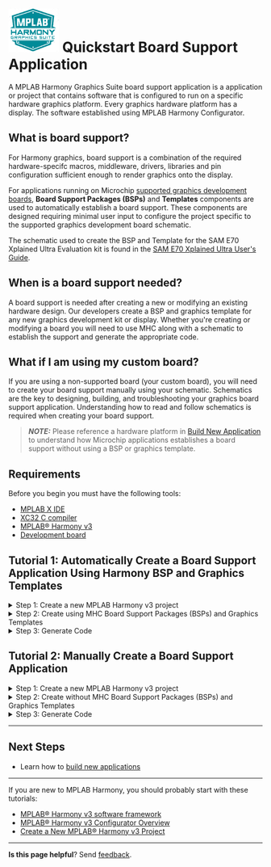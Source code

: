 # ![Microchip Technology](images/mhgs.png) **Quickstart Board Support Application**

A MPLAB Harmony Graphics Suite board support application is a application or project that contains software that is configured to run on a specific hardware graphics platform. Every graphics hardware platform has a display. The software established using MPLAB Harmony Configurator.

## What is board support?

For Harmony graphics, board support is a combination of the required hardware-specifc macros, middleware, drivers, libraries and pin configuration sufficient enough to render graphics onto the display.

For applications running on Microchip [supported graphics development boards](https://github.com/Microchip-MPLAB-Harmony/gfx/wiki/Supported-Development-Boards), **Board Support Packages (BSPs)** and **Templates** components are used to automatically establish a board support. These components are designed requiring minimal user input to configure the project specific to the supported graphics development board schematic.

The schematic used to create the BSP and Template for the SAM E70 Xplained Ultra Evaluation kit is found in the [SAM E70 Xplained Ultra User's Guide](http://ww1.microchip.com/downloads/en/DeviceDoc/SAME70_Xplained_Ultra_Evaluation_User's%20Guide_DS70005389B.pdf).

## When is a board support needed?

A board support is needed after creating a new or modifying an existing hardware design. Our developers create a BSP and graphics template for any new graphics development kit or display. Whether you're creating or modifying a board you will need to use MHC along with a schematic to establish the support and generate the appropriate code.

## What if I am using my custom board?

If you are using a non-supported board (your custom board), you will need to create your board support manually using your schematic. Schematics are the key to designing, building, and troubleshooting your graphics board support application. Understanding how to read and follow schematics is required when creating your board support.

> **_NOTE:_** Please reference a hardware platform in [Build New Application](https://github.com/Microchip-MPLAB-Harmony/gfx/wiki/Build-a-New-Application) to understand how Microchip applications establishes a board support without using a BSP or graphics template.
 
## Requirements

Before you begin you must have the following tools:

* [MPLAB X IDE](https://microchipdeveloper.com/mplabx:installation)
* [XC32 C compiler](https://microchipdeveloper.com/xc32:installation)
* [MPLAB® Harmony v3](https://microchipdeveloper.com/harmony3:mhc-overview)
* [Development board](https://github.com/Microchip-MPLAB-Harmony/gfx/wiki/Supported-Development-Boards)

## Tutorial 1: Automatically Create a Board Support Application Using Harmony BSP and Graphics Templates

<details><summary>Step 1: Create a new MPLAB Harmony v3 project
</summary>
<p>

1. Select **File > New Project** from the main IDE menu.

2. In the **Categories** pane of the **New Project** dialog, select **Microchip Embedded**. In the **Projects** pane, select **32-bit MPLAB Harmony 3 Project**, then click **Next**.

![Microchip Technology](images/project_creation_setup.png)

> **_NOTE:_** If **32-Bit MPLAB Harmony 3 Project** selection is not displayed, [Download MPLAB Harmony Framework](https://microchipdeveloper.com/harmony3:mhc-overview#download).

3. In the **Framework Path** edit box, browse to the folder you downloaded the framework to. If you haven't done this, or want to download it to a different folder, click the **Launch Framework Downloader** button, then click **Next**.

> **_NOTE:_**  For more information on the framework downloader, see the, [Download MPLAB Harmony Framework](https://microchipdeveloper.com/harmony3:mhc-overview#download) section of the "MPLAB® Harmony Configurator Overview" page.

![Microchip Technology](images/project_path_setup.png)

4. In the **Project Settings** window, apply the following settings:

    * **Location**: Indicates the path to the root folder of the new project. All project files will be placed inside this folder. The project location can be any valid path, for example: C:\microchip\harmony\v3.
    * **Folder**: Indicates the name of the MPLABX .X folder. Enter “**same70**” to create a **same70.X** folder.
    * **Name**: Enter the project’s logical name as “**my_board**”. This is the name that will be shown from within the MPLAB X IDE.
    * Click **Next** to proceed to Configuration Settings.

> **_NOTE:_** **Folder** must be a valid directory name for your operating system. The **Path** box is read-only. It will update as you make changes to the other entries.

![Microchip Technology](images/sam70_newprj3.png)

5. Follow the steps below to set the project’s Configuration Settings.

    * **Name**: Enter the configuration name as “same70”.
    * **Target Device**: Select “**ATSAME70Q21B**” as the target device.
    * Click **Finish** to launch the MHC.

> **_NOTE:_** You can select the Device Family or enter a partial device name to filter the list in Target Device in order to make it easier to locate the desired device.

![Microchip Technology](images/sam70_newprj4.png)

> **_NOTE:_** The **New Project Wizard** opens a Configuration Database Setup window to allow you to review the packages that will be used by the current project.

6. While the MHC tool launches, it will ask for the packages to be loaded. In the **Load** checkboxes list, select the **gfx**, **core**, and **bsp** packages and unselect all other packages.

![Microchip Technology](images/same70_launch_step.png)

Click **Launch** to launch the MHC Configurator tool with the selected packages.

* **Launching MPLAB Harmony Configurator**. The following message will be displayed while the project is loaded into MPLAB X.

![Microchip Technology](images/cnga_launching_configurator.PNG)

7. The MHC plugin’s main window for the project will be displayed. This is the initial project graph.

![Microchip Technology](images/same70_initial_project_view.png)

8. Before proceeding, set up the compiler toolchain. Click on the **Projects** tab on the top left pane. Right click on the project name **my_board** and go to **Properties**.

![Microchip Technology](images/project_view.png)

Make sure that XC32 (v2.20) is selected as the Compiler Toolchain for XC32. Click on **Apply** and then click on **OK**.

![Microchip Technology](images/same70_xc32_setup.png)

## Step 2: Verify Clock Settings

1. Launch **Clock Diagram** by going to **MHC** tab in MPLABX IDE and then select **Tools > Clock Configuration**.

![Microchip Technology](images/clock_configuration_open.png)

A new tab, **Clock Diagram**, is opened in the project’s main window.

2. Click on the **Clock Diagram** tab, scroll to the right and verify that the **Processor Clock (HCLK)** and **Master Clock (MCK)** is set to 300 MHz and 150 MHz, respectively.

![Microchip Technology](images/same70_clock_configuration_setup.png)

</p>
</details>

<details><summary>Step 2: Create using MHC Board Support Packages (BSPs) and Graphics Templates</summary>
<p>

### Automatic PIN configuration

A Board Support Package Component automatically adds to the Pin Settings table:

|Pin|Name|Function| Direction | Latch | Description |
|----|----|----|----|----|----|
|PA11| Switch| SWITCH_AL| Out | Low|    From the schematic pin PA11 is mapped to SW1. Latch is active low|
|PA5| LED1| LED_AH/GPIO| Out | Low|     From the schematic pin PA5 is mapped to led1. Latch is active low|
|Pb8| LED2| LED_AH/GPIO| Out | Low|     From the schematic pin PA5 is mapped to led1. Latch is active low |

> **_NOTE:_** When the project is generated, MHC will add bsp.h and bsp.c to the project. The add LED and SWITCH macros as well as BSP_Initialize() API. When called, BSP_Initialize() switch off LEDs.

1. Under the bottom left Available Components tab, expand **Board Support Packages**.
Double click or drag and drop **SAM E70 Xplained Ultra BSP** to add the board support component the SAM E70 development kit to the project graph.

## Step 4: Graphics Templates Board Support 

A Graphics Template Component automatically adds subtending graphics components specific to a display module to the project graph. Just like the SAM E70 Xplainded Ultra BSP, the activities can be performed automatically or manually. The display module we will use Aria Graphics w/PDA TM4301B.

### Automatic Component and Pin configuration

Under the bottom left tab, **Available Components**, expand **Graphics**. Double click or drag and drop **Aria Graphics w/PDS TM4301B Display** to add the Harmony Core Service to the project graph. When prompted to activate these components, click **Yes**. When prompted to activate FreeRTOS, click **No**. When prompted to automatically make these connections, click **Yes**. When prompted to deactivate these components, click **Yes**. When prompted to activate these components, click **Yes**.

|Pin|Name|Function| Direction | Latch | Description |
|----|----|----|----|----|----|
|PA3| TWIHS0_TWD0| TWIHS0_TWD0| n/a| n/a|    From the schematic pin PA3 touch controller I2C.|
|PA4| TWIHS0_TWCK0| TWIHS0_TWCK0| n/a| n/a|  From the schematic pin PA4 touch controller I2C.|
|PC0| EBI_D0| EBI_D0| n/a| n/a|     From the schematic pin PC0 is mapped to display rgb pin 0.  |
|PA16| EBI_D15| EBI_D15| n/a| n/a|     From the schematic pin PA16is mapped to display rgb pin 15. |
|PC8| EBI_NWR0/NWE| EBI_NWR0/NWE| n/a| n/a|     From the schematic pin PC8 is mapped to display  pixel clock. |
|PC11| GFX_DISP_INTF_PIN_DE| GPIO| n/a| n/a|     From the schematic pin PC11 is mapped to display data enable. |
|PC13| GFX_DISP_INTF_PIN_RESET| GPIO| n/a| n/a|     From the schematic pin PC13 is mapped to display data enable. |
|PC30| GFX_DISP_INTF_PIN_HSYNC| GPIO| Out| High|     From the schematic pin PC13 is mapped to display data enable. |
|PC19| GFX_DISP_INTF_PIN_VSYNC| GPIO| Out| High|     From the schematic pin PC13 is mapped to display data enable. |
|PD28| GFX_DISP_INTF_PIN_VSYNC| GPIO| In| n/a|     From the schematic pin PD28 is mapped to touch controller interrupt |


</p>
</details>

<details><summary>Step 3: Generate Code</summary>
<p>

1. When pin configuration is done, before generating code, click Save MHC State as shown below.

![Microchip Technology](images/save_mhc_step1.png)

2. Save the configuration in its default location when prompted.

3. Click on the Code Generate button as shown below to start generating code.

![Microchip Technology](images/generate_code_step1.png)

4. Click on the Generate button in the Generate Project window, keeping the default settings.
If prompted for saving the configuration, click Save.

5. As the code is generated, the MPLAB® Harmony Configurator (MHC) displays the progress as shown below.

![Microchip Technology](images/generate_code_step3.png)

6.  Examine the generated code .

The MHC will include all the MPLAB® Harmony library files and generate the code based on the MHC selections. The generated code would add files and folders to your Harmony project.

7. Navigate to the Projects tab to view the project tree structure.

8. Build the code by clicking on the Clean and Build icon ![Microchip Technology](images/build_icon.png) and verify that the project builds successfully. At this point, you are ready to start implementing your application code.

</p>
</details>

## Tutorial 2: Manually Create a Board Support Application

<details><summary>Step 1: Create a new MPLAB Harmony v3 project
</summary>
<p>

1. Select **File > New Project** from the main IDE menu.

2. In the **Categories** pane of the **New Project** dialog, select **Microchip Embedded**. In the **Projects** pane, select **32-bit MPLAB Harmony 3 Project**, then click **Next**.

![Microchip Technology](images/project_creation_setup.png)

> **_NOTE:_** If **32-Bit MPLAB Harmony 3 Project** selection is not displayed, [Download MPLAB Harmony Framework](https://microchipdeveloper.com/harmony3:mhc-overview#download).

3. In the **Framework Path** edit box, browse to the folder you downloaded the framework to. If you haven't done this, or want to download it to a different folder, click the **Launch Framework Downloader** button, then click **Next**.

> **_NOTE:_**  For more information on the framework downloader, see the, [Download MPLAB Harmony Framework](https://microchipdeveloper.com/harmony3:mhc-overview#download) section of the "MPLAB® Harmony Configurator Overview" page.

![Microchip Technology](images/project_path_setup.png)

4. In the **Project Settings** window, apply the following settings:

    * **Location**: Indicates the path to the root folder of the new project. All project files will be placed inside this folder. The project location can be any valid path, for example: C:\microchip\harmony\v3.
    * **Folder**: Indicates the name of the MPLABX .X folder. Enter “**same70**” to create a **same70.X** folder.
    * **Name**: Enter the project’s logical name as “**my_board**”. This is the name that will be shown from within the MPLAB X IDE.
    * Click **Next** to proceed to Configuration Settings.

> **_NOTE:_** **Folder** must be a valid directory name for your operating system. The **Path** box is read-only. It will update as you make changes to the other entries.

![Microchip Technology](images/sam70_newprj3.png)

5. Follow the steps below to set the project’s Configuration Settings.

    * **Name**: Enter the configuration name as “same70”.
    * **Target Device**: Select “**ATSAME70Q21B**” as the target device.
    * Click **Finish** to launch the MHC.

> **_NOTE:_** You can select the Device Family or enter a partial device name to filter the list in Target Device in order to make it easier to locate the desired device.

![Microchip Technology](images/sam70_newprj4.png)

> **_NOTE:_** The **New Project Wizard** opens a Configuration Database Setup window to allow you to review the packages that will be used by the current project.

6. While the MHC tool launches, it will ask for the packages to be loaded. In the **Load** checkboxes list, select the **gfx**, **core**, and **bsp** packages and unselect all other packages.

![Microchip Technology](images/same70_launch_step.png)

Click **Launch** to launch the MHC Configurator tool with the selected packages.

* **Launching MPLAB Harmony Configurator**. The following message will be displayed while the project is loaded into MPLAB X.

![Microchip Technology](images/cnga_launching_configurator.PNG)

7. The MHC plugin’s main window for the project will be displayed. This is the initial project graph.

![Microchip Technology](images/same70_initial_project_view.png)

8. Before proceeding, set up the compiler toolchain. Click on the **Projects** tab on the top left pane. Right click on the project name **my_board** and go to **Properties**.

![Microchip Technology](images/project_view.png)

Make sure that XC32 (v2.20) is selected as the Compiler Toolchain for XC32. Click on **Apply** and then click on **OK**.

![Microchip Technology](images/same70_xc32_setup.png)

## Step 2: Verify Clock Settings

1. Launch **Clock Diagram** by going to **MHC** tab in MPLABX IDE and then select **Tools > Clock Configuration**.

![Microchip Technology](images/clock_configuration_open.png)

A new tab, **Clock Diagram**, is opened in the project’s main window.

2. Click on the **Clock Diagram** tab, scroll to the right and verify that the **Processor Clock (HCLK)** and **Master Clock (MCK)** is set to 300 MHz and 150 MHz, respectively.

![Microchip Technology](images/same70_clock_configuration_setup.png)

</p>
</details>


<details><summary>Step 2: Create without MHC Board Support Packages (BSPs) and Graphics Templates</summary>
<p>

1. Configure SWITCH Button.  

In MPLAB® Harmony Configurator (MHC), select the Pin Settings tab and then scroll down to 64 in the Pin Number column and configure the PORT pin PA11 as a Parallel Input/Output (PIO) interrupt pin for switch functionality as shown below. The internal pull-up is enabled to avoid false edge detection as there is no external pull-up on the SAM E70 Xplained Ultra Evaluation Kit.

![Microchip Technology](images/switch_pin_configuration.png)

2. Configure LED PIN

Select the MHC Pin Settings tab and then scroll down to 73 in the Pin Number column. Configure the PORT pin PA5 as an output pin for LED functionality as shown below.

![Microchip Technology](images/led_pin_configuration.png)

> **_NOTE:_** The LED on the SAM E70 Xplained Pro board is active low. Configure the LED in default OFF state by configuring the latch value to logic "High".


## Configure Software

1. This is a Harmony based application, therefore,  you will need to use the **Harmony Core Service** Component.

Under the bottom left tab, **Available Components**, expand **Harmony**.
Double click or drag and drop **Core** to add the **Harmony Core Service** to the project graph. When prompted to activate **FreeRTOS**, click **No**.

![Microchip Technology](images/pic32_mzef_mebii_coreselect.png)

![Microchip Technology](images/pic32_mzef_mebii_nortos.png)

2. You will also need the **Time System Service**.  

> **_NOTE:_** Harmony components lists Current Consumers and Available Consumers when a right click occurs on the circle icons. 

* On the **Harmony Core Service** component, right click the Core Service icon on Harmony Core Service component, select **Available Consumers**, then select **TIME**.

![Microchip Technology](images/pic32_mzef_mebii_timeselect.png)

* On the **Time System Service** component, right click the **TMR** icon, select **CORE_TIMER(core_timer)**.

![Microchip Technology](images/same70_time_tc0.png)

Because this is a GFX enabled application, you will need to select a graphics library. For this tutorial, we will use **Aria**. 

3. Under the bottom left tab, **Available Components**, expand **Graphics>Middleware**. Double click or drag and drop Aria to add the Aria graphics library to the project graph.

4. On the Aria component, right click the **GFX HAL**, select **Satisfiers**, and select **GFX Core**.

![Microchip Technology](images/same70_aria_gfxcore.png)

5. On the **GFX Core** component, right click the **Display Driver** icon, select **Satisfiers**, and select **LCC**.

![Microchip Technology](images/pic32_mzef_mebii_lccselect.png)

6. On the **LCC** component, right click **SMC_CS** diamond icon, select **Satisfiers**, and select **SMC**.

![Microchip Technology](images/same70_smc_cs_smc.png)

7. On the **GFX Core** component, right click **Graphics Display** diamond icon, select **Satisfiers**, and select **PDA TM4301B (gfx_disp_pdatm4301b_480x272)**.

![Microchip Technology](images/pic32_mzef_mebii_4301select.png)

8. On the **PDA TM4301B** component, right click **Touch Panel** diamond icon, select **Consumers**, and select **MaXTouch Controller (gfx_maxtouch_controller)**.

![Microchip Technology](images/pic32_mzef_mebii_mxtselect.png)

9. On the MaXTouch Controller component, right click **DRV_I2C** diamond icon, select **Satisfiers**, and select **I2C (drv_i2c)**.

![Microchip Technology](images/pic32_mzef_mebii_i2cselect.png)

10. On the **MaXTouch Controller** component, right click **Input System Service** circle icon, select **Available Satisfiers**, and select **Input System Service (sys_input)**.

![Microchip Technology](images/pic32_mzef_mebii_sysinselect.png)

11. On the **I2C Driver** component, right click Input **I2C** diamond icon, select **Satisfiers**, and select **TWIHS0**.

![Microchip Technology](images/same70_i2c_twihs0.png)

On completion, your **Project Graph** window should look similar to the following image:

![Microchip Technology](images/same70_final_project_view.png)

If the display needs to be configured, then you will need to launch **Display Manager**.  For this tutorial, Display Managing is not required. See Getting started with Display Manager for more information.

![Microchip Technology](images/deep-dive_launch_displaymanager.png)

## Configure Hardware

In this step, you will need to connect the SAME70 to the external touch controller and display modules.

If you are using the SAME70 Xplained Pro Evaluation Kit, please reference the Curiosity SAME70 Xplained Pro Evaluation Kit schematic obtained from the [SAM E70 Xplained Ultra User's Guide](http://ww1.microchip.com/downloads/en/DeviceDoc/SAME70_Xplained_Ultra_Evaluation_User's%20Guide_DS70005389B.pdf). 

> **_NOTE:_** If you are using a schematic for your custom board, map the required graphics pins to your board.

> **_NOTE:_** the drv_maxtouch and drv_gfx_lcc drivers require specific names for its pins. If you do not have the correct pin names a compiler output will display an error along with the expected name.

The pin mapping table below is made available for convenience.

#### Required Pin Settings
| Ball/Pin Number | Pin ID| Name| Function|Direction|Latch|
| --- | --- | --- | --- | --- | --- | 
| 91| PA3| TWIHS0_TWD0| TWIHS0_TWD0| | |
| 77| PA4| TWIHS0_TWCK0| TWIHS0_TWCK0|||
| 79| PB6| ICE_TMS/SWDIO| TWIHS0_TWD0| | |
| 89| PB7| ICE_TCK/SWDCLK| TWIHS0_TWCK0|||
| 49| PA15| EBI_D14| EBI_D14|| |
| 45| PA16| EBI_D15| EBI_D15| | |
| 49| PA15| EBI_D14| EBI_D14|| |
| 11| PC0| EBI_D0| EBI_D0| | |
| 38| PC1| EBI_D1| EBI_D1|| |
| 39| PC2| EBI_D2| EBI_D2| | |
| 40| PC3| EBI_D3| EBI_D3|| |
| 41| PC4| EBI_D4| EBI_D4| | |
| 58| PC5| EBI_D5| EBI_D5|| |
| 54| PC6| EBI_D6| EBI_D6| | |
| 48| PC7| EBI_D7| EBI_D7|| |
| 4| PE0| EBI_D8| EBI_D8| | |
| 6| PE1| EBI_D9| EBI_D9|| |
| 7| PE2| EBI_D10| EBI_D10| | |
| 10| PE3| EBI_D11| EBI_D11|| |
| 27| PE4| EBI_D12| EBI_D12| | |
| 28| PE5| EBI_D13| EBI_D13| | |
| 82| PC8| EBI_NWR0/NWE| EBI_NWR0/NWE|||
| 86| PC9| GFX_DISP_INTF_PIN_BACKLIGHT| GPIO|Out | High|
| 94| PC30| GFX_DISP_INTF_PIN_DE| GPIO|Out | High|
| 19| PC11| GFX_DISP_INTF_PIN_RESET| GPIO|Out | High|
| 15| PC30| GFX_DISP_INTF_PIN_HSYNC| GPIO|Out | High|
| 67| PD19| GFX_DISP_INTF_PIN_VSYNC| GPIO|Out | High|
| 71| PD28| BSP_MAXTOUCH_CHG| GPIO|In | |


1. Open the Pin Configuration tabs by clicking **MHC > Tools > Pin Configuration**.

![Microchip Technology](images/open_pin_configuration.png)

2. Select the MHC Pin Settings tab and sort the entries by Port names as shown below.

![Microchip Technology](images/ports_pins_setup.png)

3. Use the table above to establish your Pin Settings.

</p>
</details>

<details><summary>Step 3: Generate Code</summary>
<p>

1. When pin configuration is done, before generating code, click Save MHC State as shown below.

![Microchip Technology](images/save_mhc_step1.png)

2. Save the configuration in its default location when prompted.

3. Click on the Code Generate button as shown below to start generating code.

![Microchip Technology](images/generate_code_step1.png)

4. Click on the Generate button in the Generate Project window, keeping the default settings.
If prompted for saving the configuration, click Save.

5. As the code is generated, the MPLAB® Harmony Configurator (MHC) displays the progress as shown below.

![Microchip Technology](images/generate_code_step3.png)

6.  Examine the generated code .

The MHC will include all the MPLAB® Harmony library files and generate the code based on the MHC selections. The generated code would add files and folders to your Harmony project.

7. Navigate to the Projects tab to view the project tree structure.

8. Build the code by clicking on the Clean and Build icon ![Microchip Technology](images/build_icon.png) and verify that the project builds successfully. At this point, you are ready to start implementing your application code.

</p>
</details>



***
## Next Steps
* Learn how to [build new applications](https://github.com/Microchip-MPLAB-Harmony/gfx/wiki/Quickstart-Pre-built-Applications)

***
If you are new to MPLAB Harmony, you should probably start with these tutorials:

* [MPLAB® Harmony v3 software framework](https://microchipdeveloper.com/harmony3:start) 
* [MPLAB® Harmony v3 Configurator Overview](https://microchipdeveloper.com/harmony3:mhc-overview)
* [Create a New MPLAB® Harmony v3 Project](https://microchipdeveloper.com/harmony3:new-proj)

***

**Is this page helpful**? Send [feedback](https://github.com/Microchip-MPLAB-Harmony/gfx/issues).
